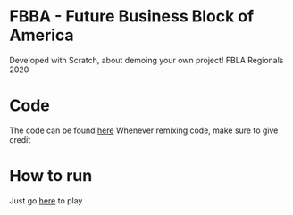 # FBBA - Future Business Block of America
Developed with Scratch, about demoing your own project! FBLA Regionals 2020

# Code
The code can be found [here](https://scratch.mit.edu/projects/362076865/)
Whenever remixing code, make sure to give credit

# How to run
Just go [here](https://florencio-o.github.io/FBBA/) to play
